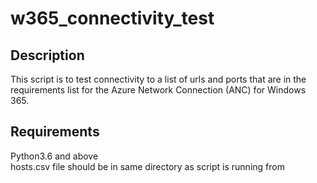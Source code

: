 # w365_connectivity_test

## Description

This script is to test connectivity to a list of urls and ports that are in the requirements list for the Azure Network Connection (ANC) for Windows 365.


## Requirements
Python3.6 and above  
hosts.csv file should be in same directory as script is running from

